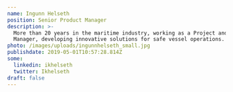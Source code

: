 ```yaml
---
name: Ingunn Helseth
position: Senior Product Manager
description: >-
  More than 20 years in the maritime industry, working as a Project and Product
  Manager, developing innovative solutions for safe vessel operations.
photo: /images/uploads/ingunnhelseth_small.jpg
publishdate: 2019-05-01T10:57:28.814Z
some:
  linkedin: ikhelseth
  twitter: Ikhelseth
draft: false
---
```


